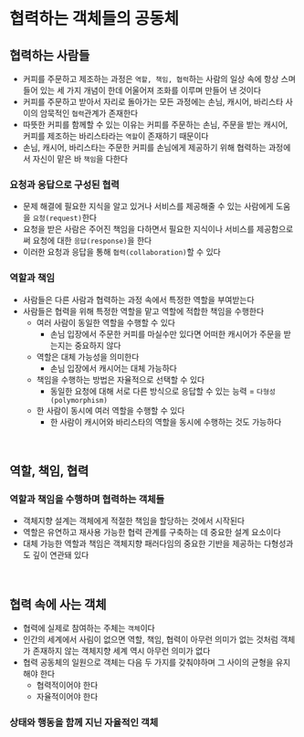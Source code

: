 # 협력하는 객체들의 공동체
## 협력하는 사람들
* 커피를 주문하고 제조하는 과정은 `역할, 책임, 협력`하는 사람의 일상 속에 항상 스며들어 있는 세 가지 개념이 한데 어울어져 조화를 이루며 만들어 낸 것이다
* 커피를 주문하고 받아서 자리로 돌아가는 모든 과정에는 손님, 캐시어, 바리스타 사이의 암묵적인 `협력`관계가 존재한다
* 따뜻한 커피를 함께할 수 있는 이유는 커피를 주문하는 손님, 주문을 받는 캐시어, 커피를 제조하는 바리스타라는 `역할`이 존재하기 때문이다
* 손님, 캐시어, 바리스타는 주문한 커피를 손님에게 제공하기 위해 협력하는 과정에서 자신이 맡은 바 `책임`을 다한다

### 요청과 응답으로 구성된 협력
* 문제 해결에 필요한 지식을 알고 있거나 서비스를 제공해줄 수 있는 사람에게 도움을 `요청(request)`한다
* 요청을 받은 사람은 주어진 책임을 다하면서 필요한 지식이나 서비스를 제공함으로써 요청에 대한 `응답(response)`을 한다
* 이러한 요청과 응답을 통해 `협력(collaboration)`할 수 있다

### 역할과 책임
* 사람들은 다른 사람과 협력하는 과정 속에서 특정한 역할을 부여받는다
* 사람들은 협력을 위해 특정한 역할을 맡고 역할에 적합한 책임을 수행한다
    * 여러 사람이 동일한 역할을 수행할 수 있다
        * 손님 입장에서 주문한 커피를 마실수만 있다면 어떠한 캐시어가 주문을 받는지는 중요하지 않다
    * 역할은 대체 가능성을 의미한다
        * 손님 입장에서 캐시어는 대체 가능하다
    * 책임을 수행하는 방법은 자율적으로 선택할 수 있다
        * 동일한 요청에 대해 서로 다른 방식으로 응답할 수 있는 능력 = `다형성(polymorphism)`
    * 한 사람이 동시에 여러 역할을 수행할 수 있다
        * 한 사람이 캐시어와 바리스타의 역할을 동시에 수행하는 것도 가능하다

<br>

## 역할, 책임, 협력
### 역할과 책임을 수행하며 협력하는 객체들
* 객체지향 설계는 객체에게 적절한 책임을 할당하는 것에서 시작된다
* 역할은 유연하고 재사용 가능한 협력 관계를 구축하는 데 중요한 설계 요소이다
* 대체 가능한 역할과 책임은 객체지향 패러다임의 중요한 기반을 제공하는 다형성과도 깊이 연관돼 있다

<br>

## 협력 속에 사는 객체
* 협력에 실제로 참여하는 주체는 `객체`이다
* 인간의 세계에서 사림이 없으면 역할, 책임, 협력이 아무런 의미가 없는 것처럼 객체가 존재하지 않는 객체지향 세계 역시 아무런 의미가 없다
* 협력 공동체의 일원으로 객체는 다음 두 가지를 갖춰야하며 그 사이의 균형을 유지해야 한다
    * 협력적이어야 한다
    * 자율적이어야 한다

### 상태와 행동을 함께 지닌 자율적인 객체
